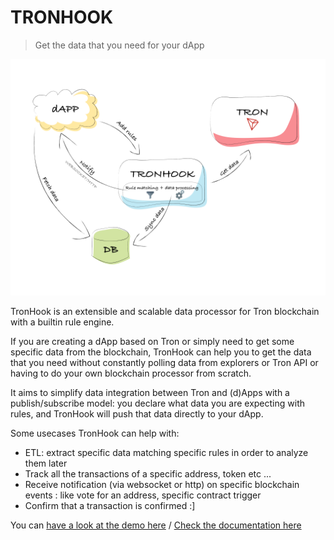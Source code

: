 # TRONHOOK

> Get the data that you need for your dApp

![TronHook architecture and features](https://raw.githubusercontent.com/tronhook/docs/master/images/tronhook.png)

TronHook is an extensible and scalable data processor for Tron blockchain with a builtin rule engine.

If you are creating a dApp based on Tron or simply need to get some specific data from the blockchain, TronHook can help you to get the data that you need without constantly polling data from explorers or Tron API or having to do your own blockchain processor from scratch. 

It aims to simplify data integration between Tron and (d)Apps with a publish/subscribe model: you declare what data you are expecting with rules, and TronHook will push that data directly to your dApp.

Some usecases TronHook can help with:

- ETL: extract specific data matching specific rules in order to analyze them later
- Track all the transactions of a specific address, token etc ...
- Receive notification (via websocket or http) on specific blockchain events : like vote for an address, specific contract trigger
- Confirm that a transaction is confirmed :]

You can  [have a look at the demo here](https://tronhook.github.io/demo) / [Check the documentation here](https://tronhook.github.io/docs/)